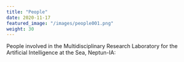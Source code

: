 ```yaml
---
title: "People"
date: 2020-11-17
featured_image: "/images/people001.png"
weight: 30
---
```


People involved in the Multidisciplinary Research Laboratory for the Artificial Intelligence at the Sea, Neptun-IA:

